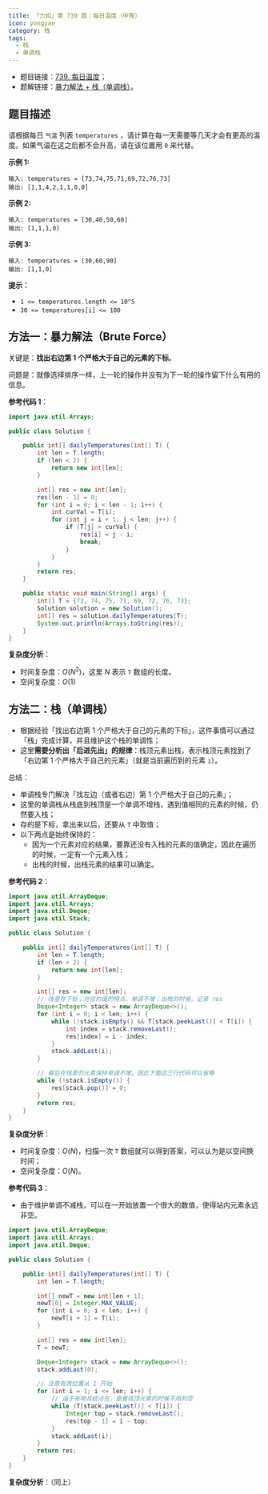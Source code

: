 ```yaml
---
title: 「力扣」第 739 题：每日温度（中等）
icon: yongyan
category: 栈
tags:
  - 栈
  - 单调栈
---
```


+ 题目链接：[739. 每日温度](https://leetcode-cn.com/problems/daily-temperatures/)；
+ 题解链接：[暴力解法 + 栈（单调栈）](https://leetcode-cn.com/problems/daily-temperatures/solution/bao-li-jie-fa-dan-diao-zhan-by-liweiwei1419/)。

## 题目描述

请根据每日 `气温` 列表 `temperatures` ，请计算在每一天需要等几天才会有更高的温度。如果气温在这之后都不会升高，请在该位置用 `0` 来代替。

**示例 1:**

```
输入: temperatures = [73,74,75,71,69,72,76,73]
输出: [1,1,4,2,1,1,0,0]
```

**示例 2:**

```
输入: temperatures = [30,40,50,60]
输出: [1,1,1,0]
```

**示例 3:**

```
输入: temperatures = [30,60,90]
输出: [1,1,0]
```



**提示：**

- `1 <= temperatures.length <= 10^5`
- `30 <= temperatures[i] <= 100`

## 方法一：暴力解法（Brute Force）

关键是：**找出右边第 1 个严格大于自己的元素的下标**。

问题是：就像选择排序一样，上一轮的操作并没有为下一轮的操作留下什么有用的信息。

**参考代码 1**：

```Java []
import java.util.Arrays;

public class Solution {

    public int[] dailyTemperatures(int[] T) {
        int len = T.length;
        if (len < 2) {
            return new int[len];
        }

        int[] res = new int[len];
        res[len - 1] = 0;
        for (int i = 0; i < len - 1; i++) {
            int curVal = T[i];
            for (int j = i + 1; j < len; j++) {
                if (T[j] > curVal) {
                    res[i] = j - i;
                    break;
                }
            }
        }
        return res;
    }

    public static void main(String[] args) {
        int[] T = {73, 74, 75, 71, 69, 72, 76, 73};
        Solution solution = new Solution();
        int[] res = solution.dailyTemperatures(T);
        System.out.println(Arrays.toString(res));
    }
}
```

**复杂度分析**：
+ 时间复杂度：$O(N^2)$，这里 $N$ 表示 `T` 数组的长度。
+ 空间复杂度：$O(1)$

## 方法二：栈（单调栈）


+ 根据经验「找出右边第 1 个严格大于自己的元素的下标」，这件事情可以通过「栈」完成计算，并且维护这个栈的单调性；
+ 这里**需要分析出「后进先出」的规律**：栈顶元素出栈，表示栈顶元素找到了「右边第 1 个严格大于自己的元素」（就是当前遍历到的元素 `i`）。

总结：

+ 单调栈专门解决「找左边（或者右边）第 1 个严格大于自己的元素」；
+ 这里的单调栈从栈底到栈顶是一个单调不增栈，遇到值相同的元素的时候，仍然要入栈；
+ 存的是下标，拿出来以后，还要从 `T` 中取值；
+ 以下两点是始终保持的：
  + 因为一个元素对应的结果，要靠还没有入栈的元素的值确定，因此在遍历的时候，一定有一个元素入栈；
  + 出栈的时候，出栈元素的结果可以确定。 

**参考代码 2**：

```Java []
import java.util.ArrayDeque;
import java.util.Arrays;
import java.util.Deque;
import java.util.Stack;

public class Solution {

    public int[] dailyTemperatures(int[] T) {
        int len = T.length;
        if (len < 2) {
            return new int[len];
        }

        int[] res = new int[len];
        // 栈里存下标；对应的值的特点，单调不增；出栈的时候，记录 res
        Deque<Integer> stack = new ArrayDeque<>();
        for (int i = 0; i < len; i++) {
            while (!stack.isEmpty() && T[stack.peekLast()] < T[i]) {
                int index = stack.removeLast();
                res[index] = i - index;
            }
            stack.addLast(i);
        }

        // 最后在栈里的元素保持单调不增，因此下面这三行代码可以省略
        while (!stack.isEmpty()) {
            res[stack.pop()] = 0;
        }
        return res;
    }
}
```

**复杂度分析**：
+ 时间复杂度：$O(N)$，扫描一次 `T` 数组就可以得到答案，可以认为是以空间换时间；
+ 空间复杂度：$O(N)$。


**参考代码 3**：

+ 由于维护单调不减栈，可以在一开始放置一个很大的数值，使得站内元素永远非空。

```Java []
import java.util.ArrayDeque;
import java.util.Arrays;
import java.util.Deque;

public class Solution {

    public int[] dailyTemperatures(int[] T) {
        int len = T.length;

        int[] newT = new int[len + 1];
        newT[0] = Integer.MAX_VALUE;
        for (int i = 0; i < len; i++) {
            newT[i + 1] = T[i];
        }

        int[] res = new int[len];
        T = newT;

        Deque<Integer> stack = new ArrayDeque<>();
        stack.addLast(0);

        // 注意有效位置从 1 开始
        for (int i = 1; i <= len; i++) {
            // 由于有哨兵结点在，查看栈顶元素的时候不用判空
            while (T[stack.peekLast()] < T[i]) {
                Integer top = stack.removeLast();
                res[top - 1] = i - top;
            }
            stack.addLast(i);
        }
        return res;
    }
}
```

**复杂度分析**：（同上）

